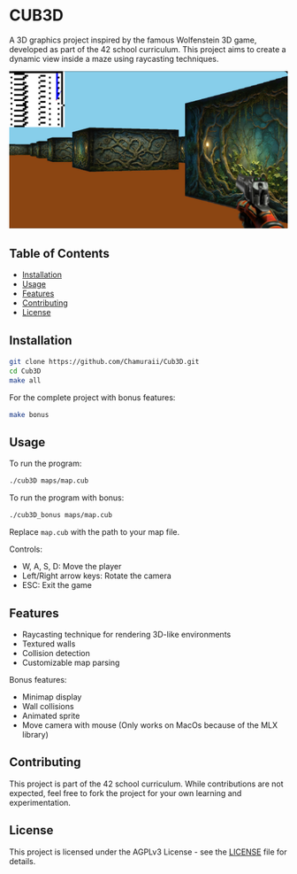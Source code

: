 # CUB3D

A 3D graphics project inspired by the famous Wolfenstein 3D game, developed as part of the 42 school curriculum. This project aims to create a dynamic view inside a maze using raycasting techniques.

![Preview](preview.png)

## Table of Contents
- [Installation](#installation)
- [Usage](#usage)
- [Features](#features)
- [Contributing](#contributing)
- [License](#license)

## Installation

```bash
git clone https://github.com/Chamuraii/Cub3D.git
cd Cub3D
make all
```

For the complete project with bonus features:

```bash
make bonus
```

## Usage

To run the program:

```bash
./cub3D maps/map.cub
```
To run the program with bonus:

```bash
./cub3D_bonus maps/map.cub
```

Replace `map.cub` with the path to your map file.

Controls:
- W, A, S, D: Move the player
- Left/Right arrow keys: Rotate the camera
- ESC: Exit the game

## Features

- Raycasting technique for rendering 3D-like environments
- Textured walls
- Collision detection
- Customizable map parsing

Bonus features:
- Minimap display
- Wall collisions
- Animated sprite
- Move camera with mouse (Only works on MacOs because of the MLX library)

## Contributing

This project is part of the 42 school curriculum. While contributions are not expected, feel free to fork the project for your own learning and experimentation.

## License

This project is licensed under the AGPLv3 License - see the [LICENSE](LICENSE) file for details.

